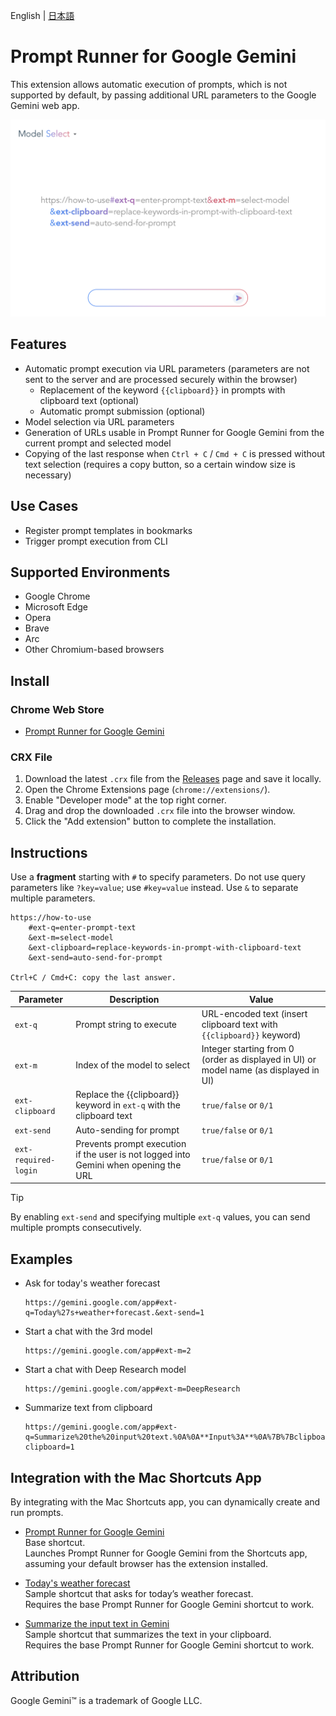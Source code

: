 English | [日本語](README_ja.md)

# Prompt Runner for Google Gemini

This extension allows automatic execution of prompts, which is not supported by default, by passing additional URL parameters to the Google Gemini web app.

![store screen-shot](store/gemini-prompt-runner.png)

## Features

* Automatic prompt execution via URL parameters (parameters are not sent to the server and are processed securely within the browser)
  * Replacement of the keyword `{{clipboard}}` in prompts with clipboard text (optional)
  * Automatic prompt submission (optional)
* Model selection via URL parameters
* Generation of URLs usable in Prompt Runner for Google Gemini from the current prompt and selected model
* Copying of the last response when `Ctrl + C` / `Cmd + C` is pressed without text selection (requires a copy button, so a certain window size is necessary)

## Use Cases

* Register prompt templates in bookmarks
* Trigger prompt execution from CLI

## Supported Environments

* Google Chrome
* Microsoft Edge
* Opera
* Brave
* Arc
* Other Chromium-based browsers

## Install

### Chrome Web Store

* [Prompt Runner for Google Gemini](https://chromewebstore.google.com/detail/gmjljiibddnjnbllmddpplmnfhcddjmg)

### CRX File

1. Download the latest `.crx` file from the [Releases](https://github.com/mypicto/gemini-prompt-runner/releases/latest) page and save it locally.
2. Open the Chrome Extensions page (`chrome://extensions/`).
3. Enable "Developer mode" at the top right corner.
4. Drag and drop the downloaded `.crx` file into the browser window.
5. Click the "Add extension" button to complete the installation.

## Instructions

Use a **fragment** starting with `#` to specify parameters.
Do not use query parameters like `?key=value`; use `#key=value` instead.
Use `&` to separate multiple parameters.

```plaintext
https://how-to-use
    #ext-q=enter-prompt-text
    &ext-m=select-model
    &ext-clipboard=replace-keywords-in-prompt-with-clipboard-text
    &ext-send=auto-send-for-prompt

Ctrl+C / Cmd+C: copy the last answer.
```

| Parameter | Description | Value |
| --- | --- | --- |
| `ext-q` | Prompt string to execute | URL-encoded text (insert clipboard text with `{{clipboard}}` keyword) |
| `ext-m` | Index of the model to select | Integer starting from 0 (order as displayed in UI) or model name (as displayed in UI) |
| `ext-clipboard` | Replace the {{clipboard}} keyword in `ext-q` with the clipboard text | `true/false` or `0/1` |
| `ext-send` | Auto-sending for prompt | `true/false` or `0/1` |
| `ext-required-login` | Prevents prompt execution if the user is not logged into Gemini when opening the URL | `true/false` or `0/1` |

> [!TIP]
> By enabling `ext-send` and specifying multiple `ext-q` values, you can send multiple prompts consecutively.

## Examples

* Ask for today's weather forecast

  ```url
  https://gemini.google.com/app#ext-q=Today%27s+weather+forecast.&ext-send=1
  ```

* Start a chat with the 3rd model

  ```url
  https://gemini.google.com/app#ext-m=2
  ```

* Start a chat with Deep Research model

  ```url
  https://gemini.google.com/app#ext-m=DeepResearch
  ```

* Summarize text from clipboard

  ```url
  https://gemini.google.com/app#ext-q=Summarize%20the%20input%20text.%0A%0A**Input%3A**%0A%7B%7Bclipboard%7D%7D&ext-clipboard=1

## Integration with the Mac Shortcuts App

By integrating with the Mac Shortcuts app, you can dynamically create and run prompts.

* [Prompt Runner for Google Gemini](https://github.com/mypicto/gemini-prompt-runner/raw/main/tools/mac/shortcuts/Prompt%20Runner%20for%20Google%20Gemini.shortcut)  
  Base shortcut.  
  Launches Prompt Runner for Google Gemini from the Shortcuts app, assuming your default browser has the extension installed.  

* [Today's weather forecast](https://github.com/mypicto/gemini-prompt-runner/raw/main/tools/mac/shortcuts/Today's%20weather%20forecast.shortcut)  
  Sample shortcut that asks for today’s weather forecast.  
  Requires the base Prompt Runner for Google Gemini shortcut to work.  

* [Summarize the input text in Gemini](https://github.com/mypicto/gemini-prompt-runner/raw/main/tools/mac/shortcuts/Summarize%20the%20input%20text%20in%20Gemini.shortcut)  
  Sample shortcut that summarizes the text in your clipboard.  
  Requires the base Prompt Runner for Google Gemini shortcut to work.  

## Attribution

Google Gemini™ is a trademark of Google LLC.
